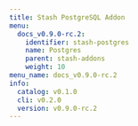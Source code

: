 ```yaml
---
title: Stash PostgreSQL Addon
menu:
  docs_v0.9.0-rc.2:
    identifier: stash-postgres
    name: Postgres
    parent: stash-addons
    weight: 10
menu_name: docs_v0.9.0-rc.2
info:
  catalog: v0.1.0
  cli: v0.2.0
  version: v0.9.0-rc.2
---
```


